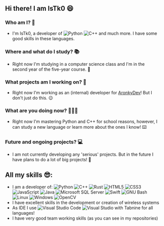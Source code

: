 ## Hi there! I am IsTk0 😄

### Who am I? 🧐
- I'm IsTk0, a developer of ![Python](https://img.shields.io/static/v1?style=for-the-badge&message=Python&color=3776AB&logo=Python&logoColor=FFFFFF&label=) ![C++](https://img.shields.io/static/v1?style=for-the-badge&message=C%2B%2B&color=00599C&logo=C%2B%2B&logoColor=FFFFFF&label=) and much more. I have some good skills in these languages. 

### Where and what do I study? 📚
- Right now I'm studying in a computer science class and I'm in the second year of the five-year course. 📡

### What projects am I working on? 🚀
- Right now I'm working as an (internal) developer for [AronkyDev](github.com/aronkydev)! But I don't just do this. 😉

### What are you doing now? 🧑🏻‍💻
- Right now I'm mastering Python and C++ for school reasons, however, I can study a new language or learn more about the ones I know! ⌨️

### Future and ongoing projects? 💻
- I am not currently developing any 'serious' projects. But in the future I have plans to do a lot of big projects! 👀

## All my skills 😎:
- I am a developer of: ![Python](https://img.shields.io/static/v1?style=for-the-badge&message=Python&color=3776AB&logo=Python&logoColor=FFFFFF&label=) ![C++](https://img.shields.io/static/v1?style=for-the-badge&message=C%2B%2B&color=00599C&logo=C%2B%2B&logoColor=FFFFFF&label=) ![Rust](https://img.shields.io/static/v1?style=for-the-badge&message=Rust&color=000000&logo=Rust&logoColor=FFFFFF&label=) ![HTML5](https://img.shields.io/static/v1?style=for-the-badge&message=HTML5&color=E34F26&logo=HTML5&logoColor=FFFFFF&label=) ![CSS3](https://img.shields.io/static/v1?style=for-the-badge&message=CSS3&color=1572B6&logo=CSS3&logoColor=FFFFFF&label=)
 ![JavaScript](https://img.shields.io/static/v1?style=for-the-badge&message=JavaScript&color=222222&logo=JavaScript&logoColor=F7DF1E&label=) ![Java](https://img.shields.io/static/v1?style=for-the-badge&message=Java&color=007396&logo=Java&logoColor=FFFFFF&label=) ![Microsoft SQL Server](https://img.shields.io/static/v1?style=for-the-badge&message=Microsoft+SQL+Server&color=CC2927&logo=Microsoft+SQL+Server&logoColor=FFFFFF&label=) ![Swift](https://img.shields.io/static/v1?style=for-the-badge&message=Swift&color=F05138&logo=Swift&logoColor=FFFFFF&label=) ![GNU Bash](https://img.shields.io/static/v1?style=for-the-badge&message=GNU+Bash&color=4EAA25&logo=GNU+Bash&logoColor=FFFFFF&label=) ![Linux](https://img.shields.io/static/v1?style=for-the-badge&message=Linux&color=222222&logo=Linux&logoColor=FCC624&label=) ![Windows](https://img.shields.io/static/v1?style=for-the-badge&message=Windows&color=0078D6&logo=Windows&logoColor=FFFFFF&label=) ![OpenCV](https://img.shields.io/static/v1?style=for-the-badge&message=OpenCV&color=5C3EE8&logo=OpenCV&logoColor=FFFFFF&label=)
- I have excellent skills in the development or creation of wireless systems
- As IDE I use ![Visual Studio Code](https://img.shields.io/static/v1?style=for-the-badge&message=Visual+Studio+Code&color=007ACC&logo=Visual+Studio+Code&logoColor=FFFFFF&label=) ![Visual Studio](https://img.shields.io/static/v1?style=for-the-badge&message=Visual+Studio&color=5C2D91&logo=Visual+Studio&logoColor=FFFFFF&label=) with Tabnine for all languages!
- I have very good team working skills (as you can see in my repositories)

